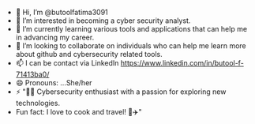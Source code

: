 - 👋 Hi, I’m @butoolfatima3091
- 👀 I’m interested in becoming a cyber security analyst.
- 🌱 I’m currently learning various tools and applications that can help me in advancing my career.
- 💞️ I’m looking to collaborate on individuals who can help me learn more about github and cybersecurity related tools.
- 📫 I can be contact via LinkedIn https://www.linkedin.com/in/butool-f-71413ba0/
- 😄 Pronouns: ...She/her
- ⚡ "👩‍💻 Cybersecurity enthusiast with a passion for exploring new technologies.
- Fun fact: I love to cook and travel! 🍳✈️"

<!---
butoolfatima3091/butoolfatima3091 is a ✨ special ✨ repository because its `README.md` (this file) appears on your GitHub profile.
You can click the Preview link to take a look at your changes.
--->
